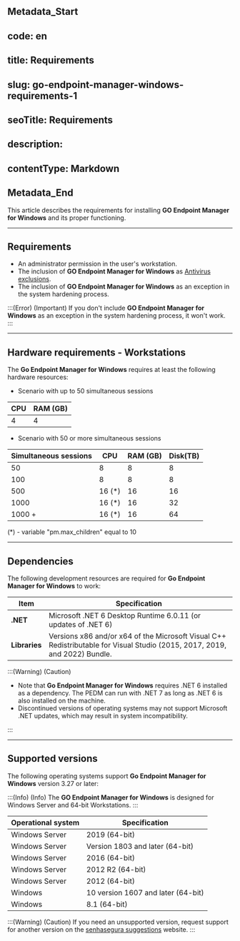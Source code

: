 ## Metadata_Start 
## code: en
## title: Requirements 
## slug: go-endpoint-manager-windows-requirements-1 
## seoTitle: Requirements 
## description:  
## contentType: Markdown 
## Metadata_End
This article describes the requirements for installing **GO Endpoint Manager for Windows** and its proper functioning.

* * *

## **Requirements**

* An administrator permission in the user's workstation.
* The inclusion of **GO Endpoint Manager for Windows** as [Antivirus exclusions](/v3-32/docs/go-windows-antivirus-exclusions).
* The inclusion of **GO Endpoint Manager for Windows** as an exception in the system hardening process.

:::(Error) (Important)
If you don't include **GO Endpoint Manager for Windows** as an exception in the system hardening process, it won't work.
:::

* * *

## Hardware requirements - Workstations

The **Go Endpoint Manager for Windows** requires at least the following hardware resources:

- Scenario with up to 50 simultaneous sessions

| CPU | RAM (GB) |
| --- | --- |
| 4 | 4 |

- Scenario with 50 or more simultaneous sessions

| Simultaneous sessions | CPU | RAM (GB) | Disk(TB) |
| --- | --- | --- | --- |
| 50 | 8 | 8 | 8 |
| 100 | 8 | 8 | 8 |
| 500 | 16 (*) | 16 | 16 |
| 1000 | 16 (*) | 16 | 32 |
| 1000 + | 16 (*) | 16 | 64 |

(*) - variable "pm.max_children" equal to 10

* * *

## Dependencies

The following development resources are required for **Go Endpoint Manager for Windows** to work:
 
| Item | Specification |
| --- | --- |
| **.NET** | Microsoft .NET 6 Desktop Runtime 6.0.11 (or updates of .NET 6) |
| **Libraries** | Versions x86 and/or x64 of the Microsoft Visual C++ Redistributable for Visual Studio (2015, 2017, 2019, and 2022) Bundle. |

:::(Warning) (Caution)

* Note that **Go Endpoint Manager for Windows** requires .NET 6 installed as a dependency. The PEDM can run with .NET 7 as long as .NET 6 is also installed on the machine.
* Discontinued versions of operating systems may not support Microsoft .NET updates, which may result in system incompatibility.

:::

* * *

## Supported versions

The following operating systems support **Go Endpoint Manager for Windows** version 3.27 or later:

:::(Info) (Info)
The **GO Endpoint Manager for Windows** is designed for Windows Server and 64-bit Workstations.
:::

| Operational system | Specification |
| --- | --- |
| Windows Server  | 2019 (64-bit)|
| Windows Server  | Version 1803 and later (64-bit)|
| Windows Server  | 2016 (64-bit)|
| Windows Server | 2012 R2 (64-bit) |
| Windows Server  | 2012 (64-bit) |
| Windows  | 10 version 1607 and later (64-bit) |
| Windows  | 8.1 (64-bit) |

:::(Warning) (Caution)
If you need an unsupported version, request support for another version on the [senhasegura suggestions](https://senhasegura.com/suggestions/) website.
:::
